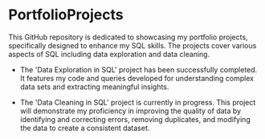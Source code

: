 # PortfolioProjects

This GitHub repository is dedicated to showcasing my portfolio projects, specifically designed to enhance my SQL skills. The projects cover various aspects of SQL including data exploration and data cleaning.

- The 'Data Exploration in SQL' project has been successfully completed. It features my code and queries developed for understanding complex data sets and extracting meaningful insights.

- The 'Data Cleaning in SQL' project is currently in progress. This project will demonstrate my proficiency in improving the quality of data by identifying and correcting errors, removing duplicates, and modifying the data to create a consistent dataset.
